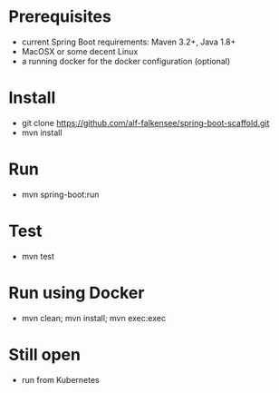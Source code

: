 # Prerequisites
- current Spring Boot requirements: Maven 3.2+, Java 1.8+
- MacOSX or some decent Linux
- a running docker for the docker configuration (optional)

# Install
- git clone https://github.com/alf-falkensee/spring-boot-scaffold.git
- mvn install

# Run
- mvn spring-boot:run

# Test
- mvn test

# Run using Docker
- mvn clean; mvn install; mvn exec:exec

# Still open
- run from Kubernetes

